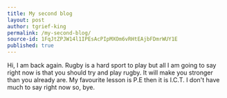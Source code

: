 ```yaml
---
title: My second blog
layout: post
author: tgrief-king
permalink: /my-second-blog/
source-id: 1FqJtZPJW14l1IPEsAcPIpMXOm6vRHtEAjbFDmrWUY1E
published: true
---
```

Hi, I am back again. Rugby is a hard sport to play but all I am going to say right now is that you should try and play rugby. It will make you stronger than you already are. My favourite lesson is P.E then it is I.C.T. I don't have much to say right now so, bye.

